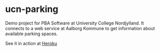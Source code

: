 ucn-parking
===========
Demo project for PBA Software at University College Nordjylland.
It connects to a web service at Aalborg Kommune to get information about available parking spaces.

See it in action at [Heroku]

[heroku]: http://ucn-parking.herokuapp.com
